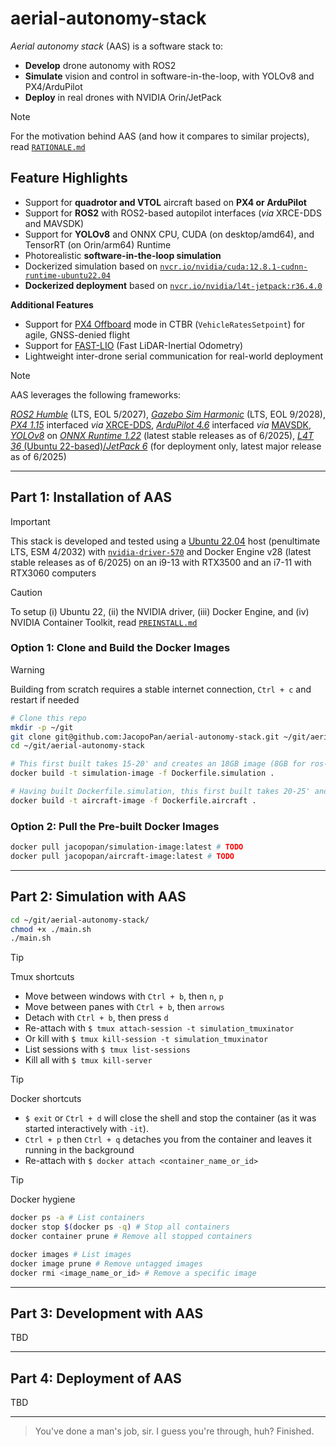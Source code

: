 # aerial-autonomy-stack

*Aerial autonomy stack* (AAS) is a software stack to:
- **Develop** drone autonomy with ROS2
- **Simulate** vision and control in software-in-the-loop, with YOLOv8 and PX4/ArduPilot
- **Deploy** in real drones with NVIDIA Orin/JetPack

> [!NOTE]
> For the motivation behind AAS (and how it compares to similar projects), read [`RATIONALE.md`](/docs/RATIONALE.md)

## Feature Highlights

- Support for **quadrotor and VTOL** aircraft based on **PX4 or ArduPilot**
- Support for **ROS2** with ROS2-based autopilot interfaces (*via* XRCE-DDS and MAVSDK)
- Support for **YOLOv8** and ONNX CPU, CUDA (on desktop/amd64), and TensorRT (on Orin/arm64) Runtime
- Photorealistic **software-in-the-loop simulation**
- Dockerized simulation based on [`nvcr.io/nvidia/cuda:12.8.1-cudnn-runtime-ubuntu22.04`](https://catalog.ngc.nvidia.com/orgs/nvidia/containers/cuda/tags)
- **Dockerized deployment** based on [`nvcr.io/nvidia/l4t-jetpack:r36.4.0`](https://catalog.ngc.nvidia.com/orgs/nvidia/containers/l4t-jetpack/tags)

**Additional Features**

- Support for [PX4 Offboard](https://docs.px4.io/main/en/flight_modes/offboard.html) mode in CTBR (`VehicleRatesSetpoint`) for agile, GNSS-denied flight
- Support for [FAST-LIO](https://github.com/hku-mars/FAST_LIO) (Fast LiDAR-Inertial Odometry)
- Lightweight inter-drone serial communication for real-world deployment 

> [!NOTE]
> AAS leverages the following frameworks:
>
> [*ROS2 Humble*](https://docs.ros.org/en/rolling/Releases.html) (LTS, EOL 5/2027), [*Gazebo Sim Harmonic*](https://gazebosim.org/docs/latest/releases/) (LTS, EOL 9/2028), [*PX4 1.15*](https://github.com/PX4/PX4-Autopilot/releases) interfaced *via* [XRCE-DDS](https://github.com/eProsima/Micro-XRCE-DDS/releases), [*ArduPilot 4.6*](https://github.com/ArduPilot/ardupilot/releases) interfaced *via* [MAVSDK](https://github.com/mavlink/mavsdk/releases), [*YOLOv8*](https://github.com/ultralytics/ultralytics/releases) on [*ONNX Runtime 1.22*](https://onnxruntime.ai/getting-started) (latest stable releases as of 6/2025), [*L4T 36* (Ubuntu 22-based)/*JetPack 6*](https://developer.nvidia.com/embedded/jetpack-archive) (for deployment only, latest major release as of 6/2025)

---

## Part 1: Installation of AAS

> [!IMPORTANT]
> This stack is developed and tested using a [Ubuntu 22.04](https://ubuntu.com/about/release-cycle) host (penultimate LTS, ESM 4/2032) with [`nvidia-driver-570`](https://developer.nvidia.com/datacenter-driver-archive) and Docker Engine v28 (latest stable releases as of 6/2025) on an i9-13 with RTX3500 and an i7-11 with RTX3060 computers

> [!CAUTION]
> To setup (i) Ubuntu 22, (ii) the NVIDIA driver, (iii) Docker Engine, and (iv) NVIDIA Container Toolkit, read [`PREINSTALL.md`](/docs/PREINSTALL.md)

### Option 1: Clone and Build the Docker Images

> [!WARNING]
> Building from scratch requires a stable internet connection, `Ctrl + c` and restart if needed

```sh
# Clone this repo
mkdir -p ~/git
git clone git@github.com:JacopoPan/aerial-autonomy-stack.git ~/git/aerial-autonomy-stack
cd ~/git/aerial-autonomy-stack

# This first built takes 15-20' and creates an 18GB image (8GB for ros-humble-desktop, 9GB for PX4 and ArduPilot SITL)
docker build -t simulation-image -f Dockerfile.simulation . 

# Having built Dockerfile.simulation, this first built takes 20-25' and creates a 16GB image (8GB for ros-humble-desktop, 7GB for YOLOv8, ONNX)
docker build -t aircraft-image -f Dockerfile.aircraft . 
```

### Option 2: Pull the Pre-built Docker Images

```sh
docker pull jacopopan/simulation-image:latest # TODO
docker pull jacopopan/aircraft-image:latest # TODO
```

---

## Part 2: Simulation with AAS

```sh
cd ~/git/aerial-autonomy-stack/
chmod +x ./main.sh
./main.sh
```

> [!TIP]
> Tmux shortcuts
> - Move between windows with `Ctrl + b`, then `n`, `p`
> - Move between panes with `Ctrl + b`, then `arrows`
> - Detach with `Ctrl + b`, then press `d`
> - Re-attach with `$ tmux attach-session -t simulation_tmuxinator`
> - Or kill with `$ tmux kill-session -t simulation_tmuxinator`
> - List sessions with `$ tmux list-sessions`
> - Kill all with `$ tmux kill-server`

> [!TIP]
> Docker shortcuts
> - `$ exit` or `Ctrl + d` will close the shell and stop the container (as it was started interactively with `-it`).
> - `Ctrl + p`  then  `Ctrl + q` detaches you from the container and leaves it running in the background
> - Re-attach with `$ docker attach <container_name_or_id>`

> [!TIP]
> Docker hygiene
```sh
docker ps -a # List containers
docker stop $(docker ps -q) # Stop all containers
docker container prune # Remove all stopped containers

docker images # List images
docker image prune # Remove untagged images
docker rmi <image_name_or_id> # Remove a specific image
```

---

## Part 3: Development with AAS

TBD

---

## Part 4: Deployment of AAS

TBD

---
> You've done a man's job, sir. I guess you're through, huh? Finished.

<!-- 

## WIP

### TODOs

- Move ROS_DOMAIN_ID to docker run command

```diff
- This text will be red.
+ This text will be green.
```

> [!CAUTION]
> example

```sh
# Grant local dockers access to the X display server for GUI applications after every reboot
xhost +local:docker

docker run -it --rm \
  --volume /tmp/.X11-unix:/tmp/.X11-unix:rw --device /dev/dri --gpus all \
  --env DISPLAY=$DISPLAY --env QT_X11_NO_MITSHM=1 --env NVIDIA_DRIVER_CAPABILITIES=all \
  --privileged --net=host \
  simulation-image
# simulation-image starts $ tmuxinator start -p /git/resources/tmuxinator/simulation_px4_quad.yml

docker run -it --rm \
  --volume /tmp/.X11-unix:/tmp/.X11-unix:rw --device /dev/dri --gpus all \
  --env DISPLAY=$DISPLAY --env QT_X11_NO_MITSHM=1 --env NVIDIA_DRIVER_CAPABILITIES=all \
  --privileged --net=host \
  aircraft-image
# aircraft-image starts $ tmuxinator start -p /git/resources/tmuxinator/aircraft.yml

# # (optional) Revoke local dockers access to the X display server for GUI applications
# xhost -local:docker
```

### Networking

- NOTE: tmuxinator start -p /git/resources/simulation_tmuxinator.yml might have AP/GZ/QGC issue when wifi is on on the host, revise --net=host

- ArduPilot SITL architecture: https://ardupilot.org/dev/docs/sitl-simulator-software-in-the-loop.html#sitl-architecture
- ArduPilot UARTs: https://ardupilot.org/dev/docs/learning-ardupilot-uarts-and-the-console.html
```sh
# on 192.168.1.30, add multiple outs for each SITL to use QGC (in the same container) and C++/ROS2 wrapped MAVSDK
./Tools/autotest/sim_vehicle.py -v ArduCopter --map --console --out=udp:192.168.1.30:14550 --out=udp:192.168.1.20:14540
# on 192.168.1.20, connect with
/git/MAVSDK/build/src/mavsdk_server/src/mavsdk_server udpin://0.0.0.0:14540
```
- PX$ SITL architecture: https://docs.px4.io/main/en/simulation/#sitl-simulation-environment
- PX4 XRCE-DDS architecture: https://docs.px4.io/main/en/middleware/uxrce_dds.html#architecture
```sh
# 42.42.42.xx, configure PX4 sitl with env variables
PX4_GZ_MODEL_POSE="0,0,0,0,0,0" PX4_SYS_AUTOSTART=4001 PX4_UXRCE_DDS_NS="Drone1" PX4_UXRCE_DDS_AG_IP=42.42.42.20 PX4_UXRCE_DDS_PORT=8888 /git/PX4-Autopilot/build/px4_sitl_default/bin/px4 -i 1
# on 42.42.42.20, connect with
MicroXRCEAgent udp4 -p 8888
```

ArduPilot Docker networking
```sh
docker network create drone-net

docker run -d --rm --network drone-net --name sitl-container \
  your-ardupilot-image \
  ./Tools/autotest/sim_vehicle.py -v ArduCopter --console \
  --out=udp:host.docker.internal:14550 \
  --out=udp:mavsdk-container:14540

docker run -d --rm --network drone-net --name mavsdk-container \
  your-mavsdk-image \
  /path/to/mavsdk_server udpin://0.0.0.0:14540
```

PX4 Docker networking
```sh
docker network create drone-net

docker run -d --rm --network drone-net --name xrce-agent \
  your-xrce-agent-image \
  MicroXRCEAgent udp4 -p 8888

docker run -d --rm --network drone-net --name px4-sitl \
  -e PX4_UXRCE_DDS_AG_IP=xrce-agent \
  -e PX4_SYS_AUTOSTART=4008 \
  -e PX4_UXRCE_DDS_NS="Drone1" \
  your-px4-image \
  /path/to/px4 -i 1
```

Inter drone serial communication (for Docker simulation and deployment)

```sh
# Create the IP network
docker network create my-app-net

# Create the virtual serial port pair using socat
socat -d -d pty,raw,echo=0,link=/tmp/port-a pty,raw,echo=0,link=/tmp/port-b &

docker run -d --rm \
  --network my-app-net \
  --name container-a \
  --device=/tmp/port-a:/dev/ttyS0 \
  your-app-image-a

docker run -d --rm \
  --network my-app-net \
  --name container-b \
  --device=/tmp/port-b:/dev/ttyS0 \
  your-app-image-b
```

Image processing from simulation to containers

```sh
# In the drone .sdf
<plugin name="camera_controller" filename="libgazebo_ros_camera.so">
  <ros>
    <namespace>/demo</namespace>
    <remapping>image_raw:=color/image_raw</remapping>
  </ros>
  </plugin>

# In the simulation container
gst-launch-1.0 ros2imagesrc topic-name="/demo/color/image_raw" ! \
    videoconvert ! \
    x264enc tune=zerolatency bitrate=500 speed-preset=superfast ! \
    rtph264pay ! \
    udpsink host=yolo-container port=5000
```

```py
# In the YOLO container
import gi
gi.require_version('Gst', '1.0')
from gi.repository import Gst
# ... other imports for numpy, onnx, etc.

# GStreamer pipeline to receive, decode, and send to the application
pipeline_str = "udpsrc port=5000 ! application/x-rtp, encoding-name=H264, payload=96 ! rtph264depay ! avdec_h264 ! videoconvert ! appsink name=yolo_sink emit-signals=true"

# ... Code to launch the pipeline and a callback function for the 'new-sample' signal from appsink
# Inside the callback, you get the frame buffer and pass it to your YOLOv8 ONNX model.
```

### Simulation Resources

- https://docs.px4.io/main/en/sim_gazebo_gz/vehicles.html#x500-quadrotor-with-depth-camera-front-facing
- https://docs.px4.io/main/en/sim_gazebo_gz/vehicles.html#x500-quadrotor-with-2d-lidar 
- https://ardupilot.org/dev/docs/sitl-with-gazebo.html Iris quadcopter and a Zephyr delta-wing.
- https://github.com/nathanbowness/UAV-Object-Tracking


### Geospatial and Photogrammetry Resources
- https://support.pix4d.com/hc/en-us/articles/360000235126#OPF2
- https://github.com/softwareunderground/awesome-open-geoscience?tab=readme-ov-file
- https://github.com/sacridini/Awesome-Geospatial
- https://github.com/awesome-photogrammetry/awesome-photogrammetry?tab=readme-ov-file
- https://app.gazebosim.org/fuel/worlds
- https://aszabo.substack.com/p/zero-to-hero-creating-gazebo-worlds?utm_campaign=post&utm_medium=web
- https://github.com/AndrejOrsula/space_robotics_gz_envs
- https://github.com/domlysz/BlenderGIS
- https://cesium.com/platform/cesiumjs/ 

-->
